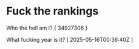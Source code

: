 # Fuck the rankings

Who the hell am I?
{ 34927306 }

What fucking year is it?
[ 2025-05-16T00:36:40Z ]
